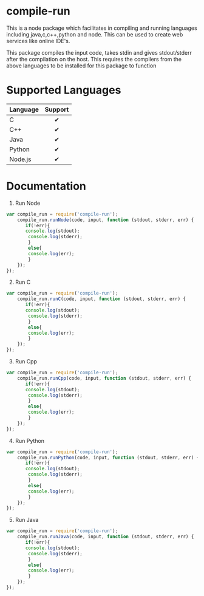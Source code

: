 # compile-run
This is a node package which facilitates in compiling and running languages including java,c,c++,python and node. This can be used to create web services like online IDE's.

This package compiles the input code, takes stdin and gives stdout/stderr after the compilation on the host. This requires the compilers from the above languages to be installed for this package to function

Supported Languages 
===================
| Language | Support |
|---------|:-------:|
|C |&#x2714;|
|C++ | &#x2714; |
|Java | &#x2714; |
|Python | &#x2714; |
|Node.js | &#x2714; |

Documentation
=============
1) Run Node
```javascript
var compile_run = require('compile-run');
    compile_run.runNode(code, input, function (stdout, stderr, err) {
       if(!err){
       console.log(stdout);
        console.log(stderr);
        }
        else{
        console.log(err);
        }
    });
});
```
2) Run C
```javascript
var compile_run = require('compile-run');
    compile_run.runC(code, input, function (stdout, stderr, err) {
       if(!err){
       console.log(stdout);
        console.log(stderr);
        }
        else{
        console.log(err);
        }
    });
});
```
3) Run Cpp
```javascript
var compile_run = require('compile-run');
    compile_run.runCpp(code, input, function (stdout, stderr, err) {
       if(!err){
       console.log(stdout);
        console.log(stderr);
        }
        else{
        console.log(err);
        }
    });
});
```
4) Run Python
```javascript
var compile_run = require('compile-run');
    compile_run.runPython(code, input, function (stdout, stderr, err) {
       if(!err){
       console.log(stdout);
        console.log(stderr);
        }
        else{
        console.log(err);
        }
    });
});
```
5) Run Java
```javascript
var compile_run = require('compile-run');
    compile_run.runJava(code, input, function (stdout, stderr, err) {
       if(!err){
       console.log(stdout);
        console.log(stderr);
        }
        else{
        console.log(err);
        }
    });
});
```